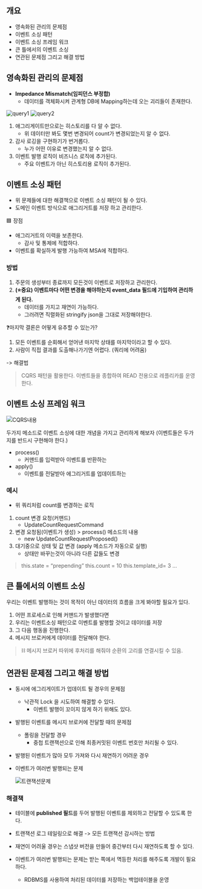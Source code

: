 ## 개요

- 영속화된 관리의 문제점
- 이벤트 소싱 패턴
- 이벤트 소싱 프레임 워크
- 큰 틀에서의 이벤트 소싱
- 연관된 문제점 그리고 해결 방법


## 영속화된 관리의 문제점

- **Impedance Mismatch(임피던스 부정합)**
    - 데이터를 객체화시켜 관계형 DB에 Mapping하는데 오는 괴리들이 존재한다.

![query1](https://github.com/user-attachments/assets/38d95274-3d3a-4922-94fe-f139637ab0d4)
![query2](https://github.com/user-attachments/assets/bfb4f21d-023b-41c6-8645-9521d9e2d7d2)

1. 애그리게이트만으로는 히스토리를 다 알 수 없다.
   - 위 데이터만 봐도 몇번 변경되어 count가 변경되었는지 알 수 없다. 
2. 감사 로깅을 구현하기가 번거롭다.
    - 누가 어떤 이유로 변경했는지 알 수 없다.
3. 이벤트 발행 로직이 비즈니스 로직에 추가된다.
   - 주요 이벤트가 아닌 히스토리용 로직이 추가된다.

## 이벤트 소싱 패턴

- 위 문제들에 대한 해결책으로 이벤트 소싱 패턴이 될 수 있다.
- 도메인 이벤트 방식으로 애그리거트를 저장 하고 관리한다.

🟦 장점
- 애그리거트의 이력을 보존한다.
    - 감사 및 통제에 적합하다.
- 이벤트를 확실하게 발행 가능하여 MSA에 적합하다.


### 방법

1. 주문의 생성부터 종료까지 모든것이 이벤트로 저장하고 관리한다.
2. **(⭐️중요)  이벤트마다 어떤 변경을 해야하는지 event_data 필드에 기입하여 관리하게 된다.**
    - 데이터를 가지고 재연이 가능하다.
    - 그러려면 직렬화된 stringify json을 그대로 저장해야한다.


❓마지막 결론은 어떻게 유추할 수 있는가?

1. 모든 이벤트를 순회해서 얻어낸 마지막 상태를 마지막이라고 할 수 있다.
2. 사람이 직접 결과를 도출해나가기엔 어렵다. (쿼리에 어려움)


-> 해결법

> CQRS 패턴을 활용한다.
>  이벤트들을 종합하여 READ 전용으로 레플리카를 운영한다.

## 이벤트 소싱 프레임 워크

![CQRS내용](https://github.com/user-attachments/assets/65431632-a962-4864-ab3b-23a4324851d4)

두가지 메소드로 이벤트 소싱에 대한 개념을 가지고 관리하게 해보자
(이벤트들은 두가지를 반드시 구현해야 한다.)


- process()
  - 커맨드를 입력받아 이벤트를 반환하는
- apply()
  - 이벤트를 전달받아 에그리거트를 업데이트하는

### 예시

- 위 쿼리처럼 count를 변경하는 로직

1. count 변경 요청(커맨드)
   - UpdateCountRequestCommand
2. 변경 요청됨(이벤트가 생성) > process() 메소드의 내용
    - new UpdateCountRequestProposed()
3. 대기중으로 상태 및 값 변경 (apply 메소드가 자동으로 실행)
    - 상태만 바꾸는것이 아니라 다른 값들도 변경

> this.state = “prepending”
>this.count = 10
>this.template_id= 3 … 


## 큰 틀에서의 이벤트 소싱

우리는 이벤트 발행하는 것이 목적이 아닌 데이터의 흐름을 크게 봐야할 필요가 있다.

1. 어떤 프로세스로 인해 커맨드가 발생했다면
2. 우리는 이벤트소싱 패턴으로 이벤트를 발행할 것이고 데이터를 저장
3. 그 다음 행동을 진행한다.
4. 메시지 브로커에게 데이터를 전달해야 한다.

> ⛓️ 메시지 브로커 따위에 후처리를 해줘야 순환의 고리를 연결시킬 수 있음.



## 연관된 문제점 그리고 해결 방법

- 동시에 에그리게이트가 업데이트 될 경우의 문제점
    - 낙관적 Lock 을 시도하여 해결할 수 있다.
      - 이벤트 발행이 꼬이지 않게 하기 위해도 있다.
- 발행된 이벤트를 메시지  브로커에 전달할 때의 문제점
    - 폴링을 전달할 경우
        - 중첩 트랜잭션으로 인해 최종커밋된 이벤트 번호만 처리될 수 있다.
- 발행된 이벤트가 많아 모두 가져와 다시 재연하기 어려운 경우
- 이벤트가 여러번 발행되는 문제

  ![트랜잭션문제](https://github.com/user-attachments/assets/40612146-cd73-4f8c-9d55-1fa7298474ce)

### 해결책

- 테이블에 **published 필드**를 두어 발행된 이벤트를 제외하고 전달할 수 있도록 한다.

- 트랜잭션 로그 테일링으로 해결 -> 모든 트랜잭션 감시하는 방법
- 재연이 어려울 경우는 스냅샷 버전을 만들어 중간부터 다시 재연하도록 할 수 있다.
- 이벤트가 여러번 발행되는 문제는 받는 쪽에서 멱등한 처리를 해주도록 개발이 필요하다.
  - RDBMS를 사용하여 처리된 데이터를 저장하는 백업테이블을 운영

    